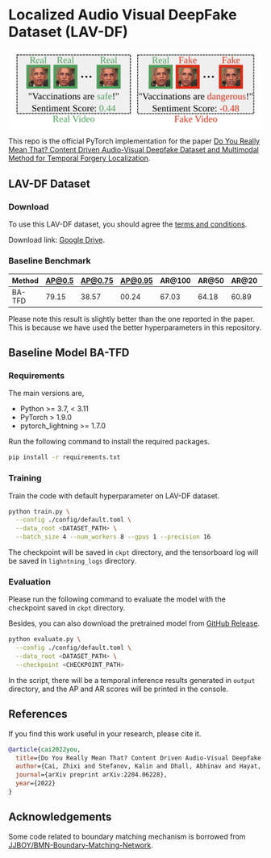 # Localized Audio Visual DeepFake Dataset (LAV-DF)

<p style="text-align: center">
    <img src="assets/overview.svg">
</p>

This repo is the official PyTorch implementation for the paper [Do You Really Mean That? Content Driven Audio-Visual 
Deepfake Dataset and Multimodal Method for Temporal Forgery Localization](https://arxiv.org/abs/2204.06228).


## LAV-DF Dataset

### Download

To use this LAV-DF dataset, you should agree the [terms and conditions](https://github.com/ControlNet/LAV-DF/blob/master/TERMS_AND_CONDITIONS.md).

Download link: [Google Drive](https://drive.google.com/file/d/1-OQ-NDtdEyqHNLaZU1Lt9Upk5wVqfYJw/view?usp=sharing).

### Baseline Benchmark

| Method | AP@0.5 | AP@0.75 | AP@0.95 | AR@100 | AR@50 | AR@20 | AR@10 |
|--------|--------|---------|---------|--------|-------|-------|-------|
| BA-TFD | 79.15  | 38.57   | 00.24   | 67.03  | 64.18 | 60.89 | 58.51 |

Please note this result is slightly better than the one reported in the paper. 
This is because we have used the better hyperparameters in this repository.

## Baseline Model BA-TFD

### Requirements

The main versions are,
- Python >= 3.7, < 3.11
- PyTorch > 1.9.0
- pytorch_lightning >= 1.7.0

Run the following command to install the required packages.

```bash
pip install -r requirements.txt
```

### Training

Train the code with default hyperparameter on LAV-DF dataset.

```bash
python train.py \
  --config ./config/default.toml \
  --data_root <DATASET_PATH> \
  --batch_size 4 --num_workers 8 --gpus 1 --precision 16
```

The checkpoint will be saved in `ckpt` directory, and the tensorboard log will be saved in `lighntning_logs` directory.

### Evaluation

Please run the following command to evaluate the model with the checkpoint saved in `ckpt` directory.

Besides, you can also download the pretrained model from [GitHub Release]().

```bash
python evaluate.py \
  --config ./config/default.toml \
  --data_root <DATASET_PATH> \
  --checkpoint <CHECKPOINT_PATH>
```

In the script, there will be a temporal inference results generated in `output` directory, and the AP and AR scores will
be printed in the console.

## References

If you find this work useful in your research, please cite it.

```bibtex
@article{cai2022you,
  title={Do You Really Mean That? Content Driven Audio-Visual Deepfake Dataset and Multimodal Method for Temporal Forgery Localization},
  author={Cai, Zhixi and Stefanov, Kalin and Dhall, Abhinav and Hayat, Munawar},
  journal={arXiv preprint arXiv:2204.06228},
  year={2022}
}
```

## Acknowledgements

Some code related to boundary matching mechanism is borrowed from 
[JJBOY/BMN-Boundary-Matching-Network](https://github.com/JJBOY/BMN-Boundary-Matching-Network).
